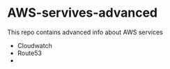 # AWS-servives-advanced
This repo contains advanced info about AWS services
- Cloudwatch
- Route53
- 
